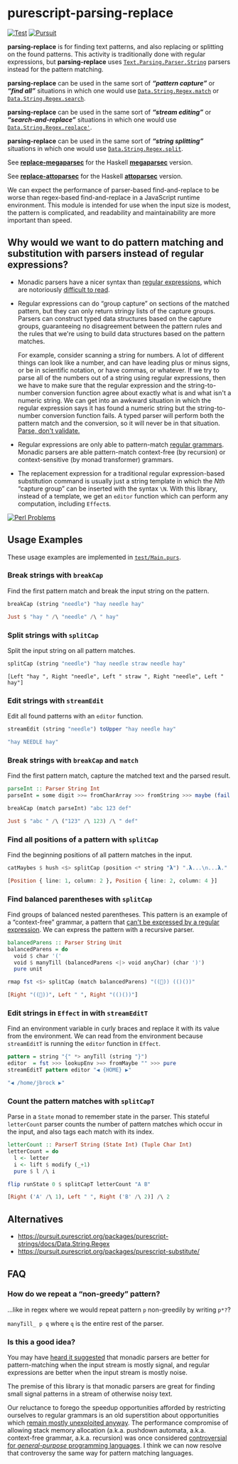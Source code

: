 # purescript-parsing-replace

[![Test](https://github.com/jamesdbrock/purescript-parsing-replace/workflows/Test/badge.svg?branch=main)](https://github.com/jamesdbrock/purescript-parsing-replace/actions)
[![Pursuit](http://pursuit.purescript.org/packages/purescript-parsing-replace/badge)](http://pursuit.purescript.org/packages/purescript-parsing-replace/)

__parsing-replace__ is for finding text patterns, and also
replacing or splitting on the found patterns.
This activity is traditionally done with regular expressions,
but __parsing-replace__ uses
[`Text.Parsing.Parser.String`](https://pursuit.purescript.org/packages/purescript-parsing/docs/Text.Parsing.Parser.String)
parsers instead for the pattern matching.

__parsing-replace__ can be used in the same sort of __*“pattern capture”*__
or __*“find all”*__ situations in which one would use
[`Data.String.Regex.match`](https://pursuit.purescript.org/packages/purescript-strings/docs/Data.String.Regex#v:match)
or
[`Data.String.Regex.search`](https://pursuit.purescript.org/packages/purescript-strings/docs/Data.String.Regex#v:search).

__parsing-replace__ can be used in the same sort of __*“stream editing”*__
or __*“search-and-replace”*__ situations in which one would use
[`Data.String.Regex.replace'`](https://pursuit.purescript.org/packages/purescript-strings/docs/Data.String.Regex#v:replace').

__parsing-replace__ can be used in the same sort of __*“string splitting”*__
situations in which one would use
[`Data.String.Regex.split`](https://pursuit.purescript.org/packages/purescript-strings/docs/Data.String.Regex#v:split).

See [__replace-megaparsec__](https://hackage.haskell.org/package/replace-megaparsec)
for the Haskell
[__megaparsec__](http://hackage.haskell.org/package/megaparsec)
version.

See [__replace-attoparsec__](https://hackage.haskell.org/package/replace-attoparsec)
for the Haskell
[__attoparsec__](http://hackage.haskell.org/package/attoparsec)
version.

We can expect the performance of parser-based find-and-replace to be
worse than regex-based find-and-replace in a JavaScript
runtime environment. This module is intended for use when the input
size is modest, the pattern is complicated, and readability and
maintainability are more important than speed.

## Why would we want to do pattern matching and substitution with parsers instead of regular expressions?

* Monadic parsers have a nicer syntax than
  [regular expressions](https://en.wikipedia.org/wiki/Regular_expression),
  which are notoriously
  [difficult to read](https://en.wikipedia.org/wiki/Write-only_language).

* Regular expressions can do “group capture” on sections of the matched
  pattern, but they can only return stringy lists of the capture groups. Parsers
  can construct typed data structures based on the capture groups, guaranteeing
  no disagreement between the pattern rules and the rules that we're using
  to build data structures based on the pattern matches.

  For example, consider
  scanning a string for numbers. A lot of different things can look like a number,
  and can have leading plus or minus signs, or be in scientific notation, or
  have commas, or whatever. If we try to parse all of the numbers out of a string
  using regular expressions, then we have to make sure that the regular expression
  and the string-to-number conversion function agree about exactly what is
  and what isn't a numeric string. We can get into an awkward situation in which
  the regular expression says it has found a numeric string but the
  string-to-number conversion function fails. A typed parser will perform both
  the pattern match and the conversion, so it will never be in that situation.
  [Parse, don't validate.](https://lexi-lambda.github.io/blog/2019/11/05/parse-don-t-validate/)

* Regular expressions are only able to pattern-match
  [regular grammars](https://en.wikipedia.org/wiki/Chomsky_hierarchy#The_hierarchy).
  Monadic parsers are able pattern-match context-free (by recursion) 
  or context-sensitive (by monad transformer) grammars.

* The replacement expression for a traditional regular expression-based
  substitution command is usually just a string template in which
  the *Nth* “capture group” can be inserted with the syntax `\N`. With
  this library, instead of a template, we get
  an `editor` function which can perform any computation, including `Effect`s.

[![Perl Problems](https://imgs.xkcd.com/comics/perl_problems.png)](https://xkcd.com/1171/)

## Usage Examples

These usage examples are implemented in [`test/Main.purs`](test/Main.purs).

### Break strings with `breakCap`

Find the first pattern match and break the input string on the pattern.

```purescript
breakCap (string "needle") "hay needle hay"
```

```purescript
Just $ "hay " /\ "needle" /\ " hay"
```

### Split strings with `splitCap`

Split the input string on all pattern matches.

```purescript
splitCap (string "needle") "hay needle straw needle hay"
```

```
[Left "hay ", Right "needle", Left " straw ", Right "needle", Left " hay"]
```

### Edit strings with `streamEdit`

Edit all found patterns with an `editor` function.

```purescript
streamEdit (string "needle") toUpper "hay needle hay"
```

```purescript
"hay NEEDLE hay"
```

### Break strings with `breakCap` and `match`

Find the first pattern match, capture the matched text and the parsed result.

```purescript
parseInt :: Parser String Int
parseInt = some digit >>= fromCharArray >>> fromString >>> maybe (fail "fromString") pure

breakCap (match parseInt) "abc 123 def"
```

```purescript
Just $ "abc " /\ ("123" /\ 123) /\ " def"
```

### Find all positions of a pattern with `splitCap`

Find the beginning positions of all pattern matches in the input.

```purescript
catMaybes $ hush <$> splitCap (position <* string "𝝺") ".𝝺...\n...𝝺."
```

```purescript
[Position { line: 1, column: 2 }, Position { line: 2, column: 4 }]
```

### Find balanced parentheses with `splitCap`

Find groups of balanced nested parentheses. This pattern is an example of
a “context-free” grammar, a pattern that
[can't be expressed by a regular expression](https://stackoverflow.com/questions/1732348/regex-match-open-tags-except-xhtml-self-contained-tags/1732454#1732454).
We can express the pattern with a recursive parser.

```purescript
balancedParens :: Parser String Unit
balancedParens = do
  void $ char '('
  void $ manyTill (balancedParens <|> void anyChar) (char ')')
  pure unit

rmap fst <$> splitCap (match balancedParens) "((🌼)) (()())"
```

```purescript
[Right "((🌼))", Left " ", Right "(()())"]
```

### Edit strings in `Effect` in with `streamEditT`

Find an environment variable in curly braces and replace it with its value
from the environment.
We can read from the environment because `streamEditT` is running the
`editor` function in `Effect`.

```purescript
pattern = string "{" *> anyTill (string "}")
editor  = fst >>> lookupEnv >=> fromMaybe "" >>> pure
streamEditT pattern editor "◀ {HOME} ▶"
```

```purescript
"◀ /home/jbrock ▶"
```

### Count the pattern matches with `splitCapT`

Parse in a `State` monad to remember state in the parser. This
stateful `letterCount` parser counts
the number of pattern matches which occur in the input, and also
tags each match with its index.


```purescript
letterCount :: ParserT String (State Int) (Tuple Char Int)
letterCount = do
  l <- letter
  i <- lift $ modify (_+1)
  pure $ l /\ i

flip runState 0 $ splitCapT letterCount "A B"
```

```purescript
[Right ('A' /\ 1), Left " ", Right ('B' /\ 2)] /\ 2
```


## Alternatives

* https://pursuit.purescript.org/packages/purescript-strings/docs/Data.String.Regex
* https://pursuit.purescript.org/packages/purescript-substitute/

## FAQ

### How do we repeat a “non-greedy” pattern?

…like in regex where we would repeat pattern `p` non-greedily by writing `p*?`?

`manyTill_ p q` where `q` is the entire rest of the parser.

### Is this a good idea?

You may have
[heard it suggested](https://stackoverflow.com/questions/57667534/how-can-i-use-a-parser-in-haskell-to-find-the-locations-of-some-substrings-in-a/57712672#comment101804063_57667534)
that monadic parsers are better for pattern-matching when
the input stream is mostly signal, and regular expressions are better
when the input stream is mostly noise.

The premise of this library is that monadic parsers are great for finding
small signal patterns in a stream of otherwise noisy text.

Our reluctance to forego the speedup opportunities afforded by restricting
ourselves to regular grammars is an old superstition about
opportunities which
[remain mostly unexploited anyway](https://swtch.com/~rsc/regexp/regexp1.html).
The performance compromise of allowing stack memory allocation (a.k.a. pushdown
automata, a.k.a. context-free grammar, a.k.a. recursion) was once considered
[controversial for *general-purpose* programming languages](https://vanemden.wordpress.com/2014/06/18/how-recursion-got-into-programming-a-comedy-of-errors-3/).
I think we
can now resolve that controversy the same way for pattern matching languages.
